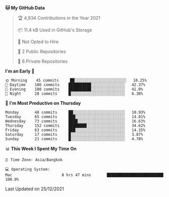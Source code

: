 <!--START_SECTION:waka-->
**🐱 My GitHub Data** 

> 🏆 4,934 Contributions in the Year 2021
 > 
> 📦 11.4 kB Used in GitHub's Storage 
 > 
> 🚫 Not Opted to Hire
 > 
> 📜 2 Public Repositories 
 > 
> 🔑 6 Private Repositories  
 > 
**I'm an Early 🐤** 

```text
🌞 Morning    45 commits     ██░░░░░░░░░░░░░░░░░░░░░░░   10.25% 
🌆 Daytime    186 commits    ██████████░░░░░░░░░░░░░░░   42.37% 
🌃 Evening    180 commits    ██████████░░░░░░░░░░░░░░░   41.0% 
🌙 Night      28 commits     █░░░░░░░░░░░░░░░░░░░░░░░░   6.38%

```
📅 **I'm Most Productive on Thursday** 

```text
Monday       48 commits     ██░░░░░░░░░░░░░░░░░░░░░░░   10.93% 
Tuesday      65 commits     ███░░░░░░░░░░░░░░░░░░░░░░   14.81% 
Wednesday    73 commits     ████░░░░░░░░░░░░░░░░░░░░░   16.63% 
Thursday     152 commits    ████████░░░░░░░░░░░░░░░░░   34.62% 
Friday       63 commits     ███░░░░░░░░░░░░░░░░░░░░░░   14.35% 
Saturday     17 commits     █░░░░░░░░░░░░░░░░░░░░░░░░   3.87% 
Sunday       21 commits     █░░░░░░░░░░░░░░░░░░░░░░░░   4.78%

```


📊 **This Week I Spent My Time On** 

```text
⌚︎ Time Zone: Asia/Bangkok

💻 Operating System: 
Mac                      8 hrs 47 mins       █████████████████████████   100.0%

```


 Last Updated on 25/12/2021
<!--END_SECTION:waka-->